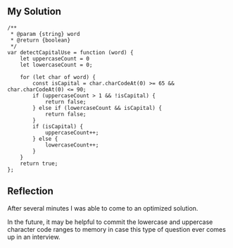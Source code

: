 ## My Solution

```
/**
 * @param {string} word
 * @return {boolean}
 */
var detectCapitalUse = function (word) {
    let uppercaseCount = 0
    let lowercaseCount = 0;

    for (let char of word) {
        const isCapital = char.charCodeAt(0) >= 65 && char.charCodeAt(0) <= 90;
        if (uppercaseCount > 1 && !isCapital) {
            return false;
        } else if (lowercaseCount && isCapital) {
            return false;
        }
        if (isCapital) {
            uppercaseCount++;
        } else {
            lowercaseCount++;
        }
    }
    return true;
};
```

## Reflection

After several minutes I was able to come to an optimized solution.

In the future, it may be helpful to commit the lowercase and uppercase character code ranges to memory in case this type of question ever comes up in an interview.
